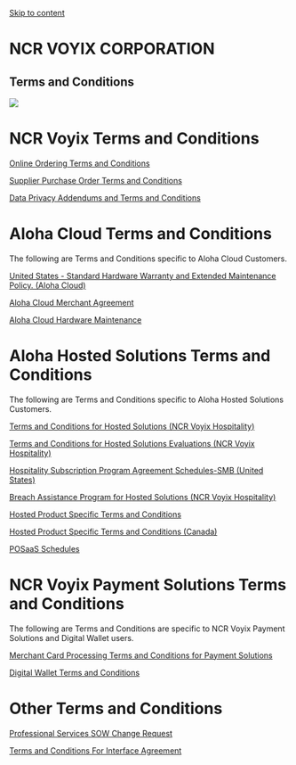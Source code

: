 [Skip to content](#)

NCR VOYIX CORPORATION
=====================

Terms and Conditions
--------------------

![](https://cdn.prod.website-files.com/65b3ea55ed6b77d8d773168f/65b3ea55ed6b77d8d7731917_Patterns%20-%20Dark.svg)

NCR Voyix Terms and Conditions
==============================

[Online Ordering Terms and Conditions](https://www.ncr.com/company/myncr-voyix-terms-and-conditions)

[Supplier Purchase Order Terms and Conditions](https://www.ncr.com/suppliers/terms-and-conditions-for-suppliers)

[Data Privacy Addendums and Terms and Conditions](https://www.ncr.com/company/data-privacy)

Aloha Cloud Terms and Conditions
================================

The following are Terms and Conditions specific to Aloha Cloud Customers.

[United States - Standard Hardware Warranty and Extended Maintenance Policy. (Aloha Cloud)](https://cdn.prod.website-files.com/65b3ea55ed6b77d8d773168f/65f0bad2b9e5c6492ccd5f1e_ncr-us-merchant-hw-maintenance-policy-ac.pdf)

[Aloha Cloud Merchant Agreement](https://www.ncrvoyix.com/dam/restaurant/docs/merchant-agreement-ac.pdf)

[Aloha Cloud Hardware Maintenance](https://cdn.prod.website-files.com/65b3ea55ed6b77d8d773168f/663deb146b8c23a019928792_ncr-us-merchant-hw-maintenance-policy-ac.pdf.pdf)

Aloha Hosted Solutions Terms and Conditions
===========================================

The following are Terms and Conditions specific to Aloha Hosted Solutions Customers.

[Terms and Conditions for Hosted Solutions (NCR Voyix Hospitality)](https://cdn.prod.website-files.com/65b3ea55ed6b77d8d773168f/65f0b5632e5e4c85bfe42a6c_United%20States%2C%20Terms%20and%20Conditions%20for%20Hosted%20Solutions%20Evaluations%20(10-2023).pdf)

[Terms and Conditions for Hosted Solutions Evaluations (NCR Voyix Hospitality)](https://cdn.prod.website-files.com/65b3ea55ed6b77d8d773168f/65f0b5632e5e4c85bfe42a6c_United%20States%2C%20Terms%20and%20Conditions%20for%20Hosted%20Solutions%20Evaluations%20(10-2023).pdf)

[Hospitality Subscription Program Agreement Schedules-SMB (United States)](https://www.ncrvoyix.com/dam/restaurant/docs/United_States_Hospitality_Subscription_Program_Agreement_Schedules-_SMB.pdf)

[Breach Assistance Program for Hosted Solutions (NCR Voyix Hospitality)](https://cdn.prod.website-files.com/65b3ea55ed6b77d8d773168f/65c3958a95e9cae2e0160803_NCR%20Breach%20Assistance%20Program.pdf)

[Hosted Product Specific Terms and Conditions](https://cdn.prod.website-files.com/65b3ea55ed6b77d8d773168f/65c395a5cbf591494d0034f3_product-specific-terms-and-conditions.pdf)

[Hosted Product Specific Terms and Conditions (Canada)](https://cdn.prod.website-files.com/65b3ea55ed6b77d8d773168f/65c395bdf5c8a4316b463d17_master_hosted_solutions_agmt_canada_5_2017.pdf)

[POSaaS Schedules](https://cdn.prod.website-files.com/65b3ea55ed6b77d8d773168f/65f4a7c50401bc4c08081340_POSaaS_schedules.pdf)

NCR Voyix Payment Solutions Terms and Conditions
================================================

The following are Terms and Conditions are specific to NCR Voyix Payment Solutions and Digital Wallet users.

[Merchant Card Processing Terms and Conditions for Payment Solutions](https://cdn.prod.website-files.com/65b3ea55ed6b77d8d773168f/65c3962669fc0759c78b254a_Merchant_Card_Processing_Terms_Conditions.pdf)

[Digital Wallet Terms and Conditions](https://cdn.prod.website-files.com/65b3ea55ed6b77d8d773168f/65c39651fba7bca693dab786_Digital_Wallet_Solutions_Terms_and_Conditions_Feb_2021.pdf)

Other Terms and Conditions
==========================

[Professional Services SOW Change Request](https://cdn.prod.website-files.com/65b3ea55ed6b77d8d773168f/65c396873642da5f3ec4b615_2021-ncr-rr-services-sow-change-request-template.pdf)

[Terms and Conditions For Interface Agreement](https://cdn.prod.website-files.com/65b3ea55ed6b77d8d773168f/6661c4cbeb3335c2b90ac1dc_CLEAN%20Online%20Terms%20for%20Interface%20Agreement%20(Short%20Form)%20(2023-12)%20(1).pdf)
